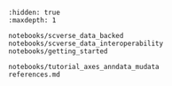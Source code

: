 ```{include} ../README.md

```

```{toctree}
:hidden: true
:maxdepth: 1

notebooks/scverse_data_backed
notebooks/scverse_data_interoperability
notebooks/getting_started

notebooks/tutorial_axes_anndata_mudata
references.md
```
